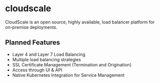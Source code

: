 # cloudscale

CloudScale is an open source, highly available, load balancer platform for on-premise deployments. 

## Planned Features 

- Layer 4 and Layer 7 Load Balancing 
- Multiple load balancing strategies
- SSL Certificate Management (Termination and Origination)
- Access through UI & API 
- Native Kubernetes Integration for Service Management 
